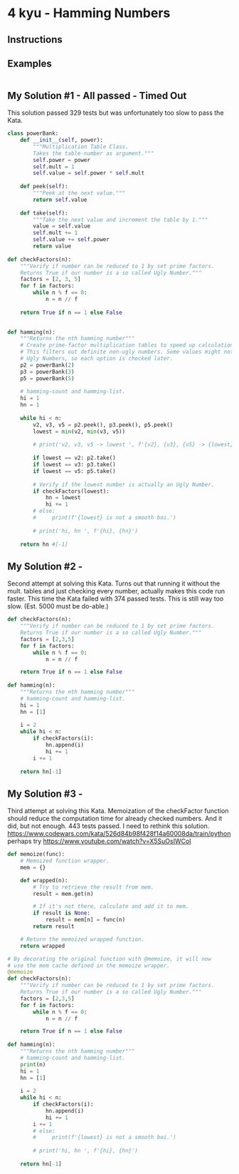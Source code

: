 # 4 kyu - Hamming Numbers
## Instructions


## Examples
```

```

## My Solution #1 - All passed - Timed Out
This solution passed 329 tests but was unfortunately too slow to pass the Kata.
```python
class powerBank:
    def __init__(self, power):  
        """Multiplication Table Class.
        Takes the table-number as argument."""
        self.power = power
        self.mult = 1
        self.value = self.power * self.mult
        
    def peek(self):
        """Peek at the next value."""
        return self.value
    
    def take(self):
        """Take the next value and increment the table by 1."""
        value = self.value
        self.mult += 1
        self.value += self.power
        return value
    
def checkFactors(n):
    """Verify if number can be reduced to 1 by set prime factors.
    Returns True if our number is a so called Ugly Number."""
    factors = [2, 3, 5]
    for f in factors:
        while n % f == 0:
            n = n // f
            
    return True if n == 1 else False
    

def hamming(n):
    """Returns the nth hamming number"""
    # Create prime-factor multiplication tables to speed up calculation.
    # This filters out definite non-ugly numbers. Some values might not be
    # Ugly Numbers, so each option is checked later.
    p2 = powerBank(2)
    p3 = powerBank(3)
    p5 = powerBank(5)
    
    # hamming-count and hamming-list.
    hi = 1
    hn = 1
    
    while hi < n:
        v2, v3, v5 = p2.peek(), p3.peek(), p5.peek()
        lowest = min(v2, min(v3, v5))
        
        # print('v2, v3, v5 -> lowest ', f'{v2}, {v3}, {v5} -> {lowest}')
        
        if lowest == v2: p2.take()
        if lowest == v3: p3.take()
        if lowest == v5: p5.take()
        
        # Verify if the lowest number is actually an Ugly Number.
        if checkFactors(lowest):
            hn = lowest
            hi += 1
        # else:
        #     print(f'{lowest} is not a smooth boi.')
        
        # print('hi, hn ', f'{hi}, {hn}')
    
    return hn #[-1] 
```

## My Solution #2 -
Second attempt at solving this Kata. Turns out that running it without the mult. tables and just checking every number, actually makes this code run faster. This time the Kata failed with 374 passed tests. This is still way too slow. (Est. 5000 must be do-able.) 
```python
def checkFactors(n):
    """Verify if number can be reduced to 1 by set prime factors.
    Returns True if our number is a so called Ugly Number."""
    factors = [2,3,5]
    for f in factors:
        while n % f == 0:
            n = n // f

    return True if n == 1 else False
    
def hamming(n):
    """Returns the nth hamming number"""
    # hamming-count and hamming-list.
    hi = 1
    hn = [1]
    
    i = 2
    while hi < n:
        if checkFactors(i):
            hn.append(i)
            hi += 1
        i += 1
    
    return hn[-1]
```

## My Solution #3 -
Third attempt at solving this Kata. Memoization of the checkFactor function should reduce the computation time for already checked numbers. And it did, but not enough. 443 tests passed. I need to rethink this solution. https://www.codewars.com/kata/526d84b98f428f14a60008da/train/python perhaps try https://www.youtube.com/watch?v=X5SuOsIWCoI

```python
def memoize(func):
    # Memoized function wrapper.
    mem = {}

    def wrapped(n):
        # Try to retrieve the result from mem.
        result = mem.get(n)

        # If it's not there, calculate and add it to mem.
        if result is None:
            result = mem[n] = func(n)
        return result

    # Return the memoized wrapped function.
    return wrapped

# By decorating the original function with @memoize, it will now
# use the mem cache defined in the memoize wrapper.
@memoize
def checkFactors(n):
    """Verify if number can be reduced to 1 by set prime factors.
    Returns True if our number is a so called Ugly Number."""
    factors = [2,3,5]
    for f in factors:
        while n % f == 0:
            n = n // f

    return True if n == 1 else False
    
def hamming(n):
    """Returns the nth hamming number"""
    # hamming-count and hamming-list.
    print(n)
    hi = 1
    hn = [1]
    
    i = 2
    while hi < n:
        if checkFactors(i):
            hn.append(i)
            hi += 1
        i += 1
        # else:
        #     print(f'{lowest} is not a smooth boi.')
        
        # print('hi, hn ', f'{hi}, {hn}')
    
    return hn[-1]
```

